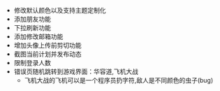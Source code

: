 - 修改默认颜色以及支持主题定制化
- 添加朋友功能
- 下拉刷新功能
- 添加修改邮箱功能
- 增加头像上传前剪切功能
- 截图当前计划并发布动态
- 限制登录人数
- 错误页随机跳转到游戏界面：华容道,飞机大战
    - 飞机大战的飞机可以是一个程序员扔字符,敌人是不同颜色的虫子(bug)